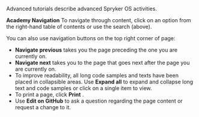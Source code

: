 Advanced tutorials describe advanced Spryker OS activities.

**Academy Navigation**
To navigate through content, click on an option from the right-hand table of contents or use the search (above).

You can also use navigation buttons on the top right corner of page: 

* **Navigate previous** takes you the page preceding the one you are currently on.
* **Navigate next**  takes you to the page that goes next after the page you are currently on.
*  To improve readability, all long code samples and texts have been placed in collapsible areas. Use **Expand all**  to expand and collapse long text and code samples or click on a single item to view.
*  To print a page, click **Print** .
*  Use **Edit on GitHub**  to ask a question regarding the page content or request a change to it.